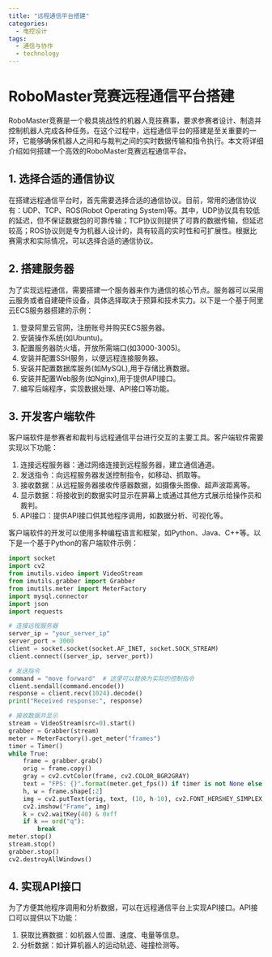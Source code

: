```yaml
---  
title: "远程通信平台搭建"  
categories:  
  - 电控设计  
tags: 
  - 通信与协作 
  - technology  
---  
```


# RoboMaster竞赛远程通信平台搭建

RoboMaster竞赛是一个极具挑战性的机器人竞技赛事，要求参赛者设计、制造并控制机器人完成各种任务。在这个过程中，远程通信平台的搭建是至关重要的一环，它能够确保机器人之间和与裁判之间的实时数据传输和指令执行。本文将详细介绍如何搭建一个高效的RoboMaster竞赛远程通信平台。

## 1. 选择合适的通信协议

在搭建远程通信平台时，首先需要选择合适的通信协议。目前，常用的通信协议有：UDP、TCP、ROS(Robot Operating System)等。其中，UDP协议具有较低的延迟，但不保证数据包的可靠传输；TCP协议则提供了可靠的数据传输，但延迟较高；ROS协议则是专为机器人设计的，具有较高的实时性和可扩展性。根据比赛需求和实际情况，可以选择合适的通信协议。

## 2. 搭建服务器

为了实现远程通信，需要搭建一个服务器来作为通信的核心节点。服务器可以采用云服务或者自建硬件设备，具体选择取决于预算和技术实力。以下是一个基于阿里云ECS服务器搭建的示例：

1. 登录阿里云官网，注册账号并购买ECS服务器。
2. 安装操作系统(如Ubuntu)。
3. 配置服务器防火墙，开放所需端口(如3000-3005)。
4. 安装并配置SSH服务，以便远程连接服务器。
5. 安装并配置数据库服务(如MySQL),用于存储比赛数据。
6. 安装并配置Web服务(如Nginx),用于提供API接口。
7. 编写后端程序，实现数据处理、API接口等功能。

## 3. 开发客户端软件

客户端软件是参赛者和裁判与远程通信平台进行交互的主要工具。客户端软件需要实现以下功能：

1. 连接远程服务器：通过网络连接到远程服务器，建立通信通道。
2. 发送指令：向远程服务器发送控制指令，如移动、抓取等。
3. 接收数据：从远程服务器接收传感器数据，如摄像头图像、超声波距离等。
4. 显示数据：将接收到的数据实时显示在屏幕上或通过其他方式展示给操作员和裁判。
5. API接口：提供API接口供其他程序调用，如数据分析、可视化等。

客户端软件的开发可以使用多种编程语言和框架，如Python、Java、C++等。以下是一个基于Python的客户端软件示例：

```python
import socket
import cv2
from imutils.video import VideoStream
from imutils.grabber import Grabber
from imutils.meter import MeterFactory
import mysql.connector
import json
import requests

# 连接远程服务器
server_ip = "your_server_ip"
server_port = 3000
client = socket.socket(socket.AF_INET, socket.SOCK_STREAM)
client.connect((server_ip, server_port))

# 发送指令
command = "move forward"  # 这里可以替换为实际的控制指令
client.sendall(command.encode())
response = client.recv(1024).decode()
print("Received response:", response)

# 接收数据并显示
stream = VideoStream(src=0).start()
grabber = Grabber(stream)
meter = MeterFactory().get_meter("frames")
timer = Timer()
while True:
    frame = grabber.grab()
    orig = frame.copy()
    gray = cv2.cvtColor(frame, cv2.COLOR_BGR2GRAY)
    text = "FPS: {}".format(meter.get_fps()) if timer is not None else ""
    h, w = frame.shape[:2]
    img = cv2.putText(orig, text, (10, h-10), cv2.FONT_HERSHEY_SIMPLEX, 0.75, (255,255,255), 2)
    cv2.imshow("Frame", img)
    k = cv2.waitKey(40) & 0xff
    if k == ord("q"):
        break
meter.stop()
stream.stop()
grabber.stop()
cv2.destroyAllWindows()
```

## 4. 实现API接口

为了方便其他程序调用和分析数据，可以在远程通信平台上实现API接口。API接口可以提供以下功能：

1. 获取比赛数据：如机器人位置、速度、电量等信息。
2. 分析数据：如计算机器人的运动轨迹、碰撞检测等。 
